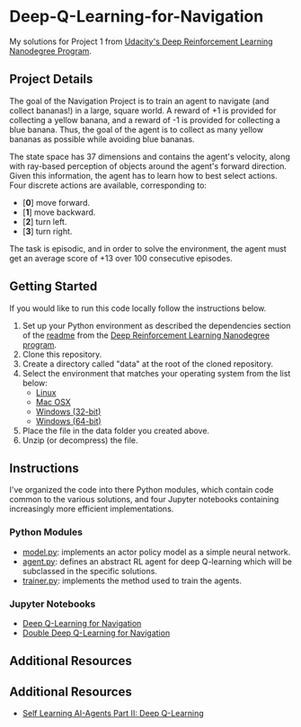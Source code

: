 # Deep-Q-Learning-for-Navigation
My solutions for Project 1 from [Udacity's Deep Reinforcement Learning Nanodegree Program](https://www.udacity.com/course/deep-reinforcement-learning-nanodegree--nd893).  

## Project Details

The goal of the Navigation Project is to train an agent to navigate (and collect bananas!) in a large, square world.
A reward of +1 is provided for collecting a yellow banana, and a reward of -1 is provided for collecting a blue banana. Thus, the goal of the agent is to collect as many yellow bananas as possible while avoiding blue bananas.

The state space has 37 dimensions and contains the agent's velocity, along with ray-based perception of objects around the agent's forward direction. Given this information, the agent has to learn how to best select actions. Four discrete actions are available, corresponding to:

- [**0**] move forward.
- [**1**] move backward.
- [**2**] turn left.
- [**3**] turn right.

The task is episodic, and in order to solve the environment, the agent must get an average score of +13 over 100 consecutive episodes.

## Getting Started

If you would like to run this code locally follow the instructions below.

1. Set up your Python environment as described the dependencies section of the [readme](https://github.com/udacity/deep-reinforcement-learning) from the [Deep Reinforcement Learning Nanodegree program](https://www.udacity.com/course/deep-reinforcement-learning-nanodegree--nd893). 
2. Clone this repository.
3. Create a directory called "data" at the root of the cloned repository.
4. Select the environment that matches your operating system from the list below:
    - [Linux](https://s3-us-west-1.amazonaws.com/udacity-drlnd/P1/Banana/Banana_Linux.zip)
    - [Mac OSX](https://s3-us-west-1.amazonaws.com/udacity-drlnd/P1/Banana/Banana.app.zip)
    - [Windows (32-bit)](https://s3-us-west-1.amazonaws.com/udacity-drlnd/P1/Banana/Banana_Windows_x86.zip)
    - [Windows (64-bit)](https://s3-us-west-1.amazonaws.com/udacity-drlnd/P1/Banana/Banana_Windows_x86_64.zip)
5. Place the file in the data folder you created above.
6. Unzip (or decompress) the file.

## Instructions

I've organized the code into there Python modules, which contain code common to the various solutions, and four Jupyter notebooks containing increasingly more efficient implementations.

### Python Modules

- [model.py](https://github.com/bobflagg/Deep-Q-Learning-for-Navigation/blob/master/model.py): implements an actor policy model as a simple neural network.
- [agent.py](https://github.com/bobflagg/Deep-Q-Learning-for-Navigation/blob/master/dqn_agent.py): defines an abstract RL agent for deep Q-learning which will be subclassed in the specific solutions.
- [trainer.py](https://github.com/bobflagg/Deep-Q-Learning-for-Navigation/blob/master/trainer.py): implements the method used to train the agents.

### Jupyter Notebooks

- [Deep Q-Learning for Navigation](https://nbviewer.jupyter.org/github/bobflagg/Deep-Q-Learning-for-Navigation/blob/master/01-Deep-Q-Learning-for-Navigation.ipynb)
- [Double Deep Q-Learning for Navigation](https://nbviewer.jupyter.org/github/bobflagg/Deep-Q-Learning-for-Navigation/blob/master/02-Double-Deep-Q-Learning-for-Navigation.ipynb)

## Additional Resources

## Additional Resources

- [Self Learning AI-Agents Part II: Deep Q-Learning](https://towardsdatascience.com/self-learning-ai-agents-part-ii-deep-q-learning-b5ac60c3f47)
